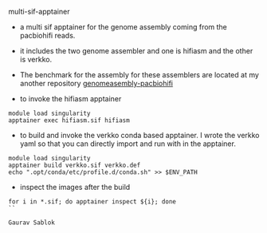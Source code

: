 multi-sif-apptainer

- a multi sif apptainer for the genome assembly coming from the pacbiohifi reads.
- it includes the two genome assembler and one is hifiasm and the other is verkko.
- The benchmark for the assembly for these assemblers are located at my another repository [genomeasembly-pacbiohifi](https://github.com/codecreatede/genomeassembly-pacbiohifi)

- to invoke the hifiasm apptainer 
```
module load singularity
apptainer exec hifiasm.sif hifiasm
```
- to build and invoke the verkko conda based apptainer. I wrote the verkko yaml so that you can directly import and run with in the apptainer. 
```
module load singularity 
apptainer build verkko.sif verkko.def 
echo ".opt/conda/etc/profile.d/conda.sh" >> $ENV_PATH
```
- inspect the images after the build 
```
for i in *.sif; do apptainer inspect ${i}; done
``

Gaurav Sablok
